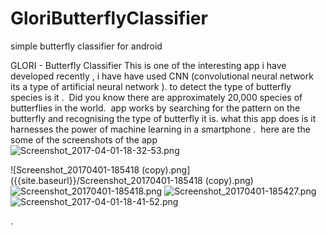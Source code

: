# GloriButterflyClassifier
simple butterfly classifier for android

GLORI - Butterfly Classifier
This is one of the interesting app i have developed recently , i have have used CNN (convolutional neural network its a type of artificial neural network ). to detect the type of butterfly species is it .
​
Did you know there are approximately 20,000 species of butterflies in the world.
​
app works by searching for the pattern on the butterfly and recognising the type of butterfly it is.
​
what this app does is it harnesses the power of machine learning in a smartphone .
​
here are the some of the screenshots of the app
![Screenshot_2017-04-01-18-32-53.png]({{site.baseurl}}/Screenshot_2017-04-01-18-32-53.png)


![Screenshot_20170401-185418 (copy).png]({{site.baseurl}}/Screenshot_20170401-185418 (copy).png)
![Screenshot_20170401-185418.png]({{site.baseurl}}/Screenshot_20170401-185418.png)
![Screenshot_20170401-185427.png]({{site.baseurl}}/Screenshot_20170401-185427.png)
![Screenshot_2017-04-01-18-41-52.png]({{site.baseurl}}/Screenshot_2017-04-01-18-41-52.png)



.




